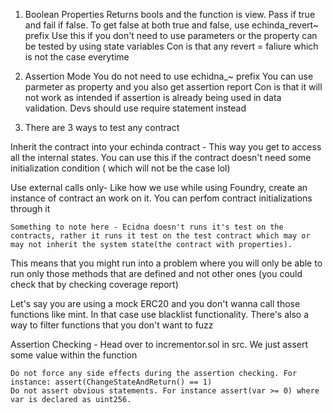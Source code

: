 1. Boolean Properties 
Returns bools and the function is view. Pass if true and fail if false. To get false at both true and false, use echinda_revert~ prefix
Use this if you don't need to use parameters or the property can be tested by using state variables 
Con is that any revert = faliure which is not the case everytime 

2. Assertion Mode 
You do not need to use echidna_~ prefix
You can use parmeter as property and you also get assertion report 
Con is that it will not work as intended if assertion is already being used in data validation. Devs should use require statement instead


3. There are 3 ways to test any contract 

Inherit the contract into your echinda contract - This way you get to access all the internal states.
You can use this if the contract doesn't need some initialization condition ( which will not be the case lol)

Use external calls only- Like how we use while using Foundry, create an instance of contract an work on it.
You can perfom contract initializations through it

`Something to note here - Ecidna doesn't runs it's test on the contracts, rather it runs it test on the test contract which may or may not inherit the system state(the contract with properties).`

This means that you might run into a problem where you will only be able to run only those methods that are defined and not other ones (you could check that by checking coverage report)

Let's say you are using a mock ERC20 and you don't wanna call those functions like mint. In that case use blacklist functionality.
There's also a way to filter functions that you don't want to fuzz

Assertion Checking - Head over to incrementor.sol in src.
We just assert some value within the function 

    Do not force any side effects during the assertion checking. For instance: assert(ChangeStateAndReturn() == 1)
    Do not assert obvious statements. For instance assert(var >= 0) where var is declared as uint256.

